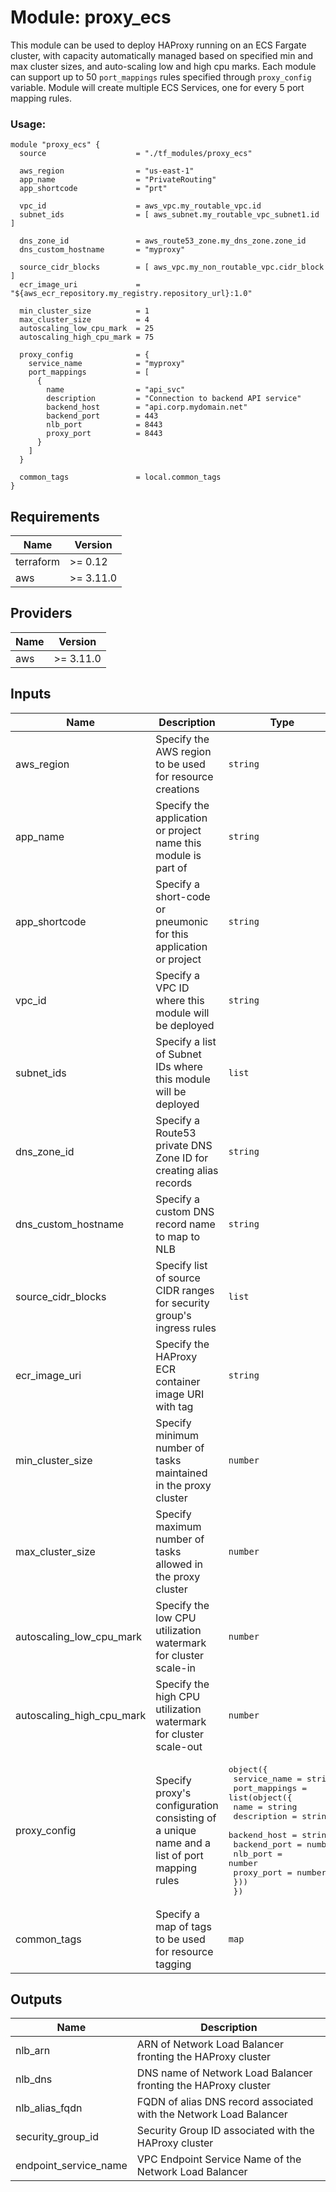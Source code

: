 # Module: proxy\_ecs

This module can be used to deploy HAProxy running on an ECS Fargate cluster, with capacity automatically managed based on specified min and max cluster sizes, and auto-scaling low and high cpu marks. Each module can support up to 50 `port_mappings` rules specified through `proxy_config` variable. Module will create multiple ECS Services, one for every 5 port mapping rules.

### Usage:

```hcl
module "proxy_ecs" {
  source                    = "./tf_modules/proxy_ecs"

  aws_region                = "us-east-1"
  app_name                  = "PrivateRouting"
  app_shortcode             = "prt"

  vpc_id                    = aws_vpc.my_routable_vpc.id
  subnet_ids                = [ aws_subnet.my_routable_vpc_subnet1.id ]

  dns_zone_id               = aws_route53_zone.my_dns_zone.zone_id
  dns_custom_hostname       = "myproxy"

  source_cidr_blocks        = [ aws_vpc.my_non_routable_vpc.cidr_block ]
  ecr_image_uri             = "${aws_ecr_repository.my_registry.repository_url}:1.0"

  min_cluster_size          = 1
  max_cluster_size          = 4
  autoscaling_low_cpu_mark  = 25
  autoscaling_high_cpu_mark = 75

  proxy_config              = {
    service_name            = "myproxy"
    port_mappings           = [
      {
        name                = "api_svc"
        description         = "Connection to backend API service"
        backend_host        = "api.corp.mydomain.net"
        backend_port        = 443
        nlb_port            = 8443
        proxy_port          = 8443
      }
    ]
  }

  common_tags               = local.common_tags
}
```

## Requirements

| Name | Version |
|------|---------|
| terraform | >= 0.12 |
| aws | >= 3.11.0 |

## Providers

| Name | Version |
|------|---------|
| aws | >= 3.11.0 |

## Inputs

| Name | Description | Type | Default | Required |
|------|-------------|------|---------|:--------:|
| aws\_region | Specify the AWS region to be used for resource creations | `string` | `"us-east-1"` | no |
| app\_name | Specify the application or project name this module is part of | `string` | n/a | yes |
| app\_shortcode | Specify a short-code or pneumonic for this application or project | `string` | n/a | yes |
| vpc\_id | Specify a VPC ID where this module will be deployed | `string` | n/a | yes |
| subnet\_ids | Specify a list of Subnet IDs where this module will be deployed | `list` | n/a | yes |
| dns\_zone\_id | Specify a Route53 private DNS Zone ID for creating alias records | `string` | n/a | yes |
| dns\_custom\_hostname | Specify a custom DNS record name to map to NLB | `string` | n/a | yes |
| source\_cidr\_blocks | Specify list of source CIDR ranges for security group's ingress rules | `list` | n/a | yes |
| ecr\_image\_uri | Specify the HAProxy ECR container image URI with tag | `string` | n/a | yes |
| min\_cluster\_size | Specify minimum number of tasks maintained in the proxy cluster | `number` | `2` | no |
| max\_cluster\_size | Specify maximum number of tasks allowed in the proxy cluster | `number` | `8` | no |
| autoscaling\_low\_cpu\_mark | Specify the low CPU utilization watermark for cluster scale-in | `number` | `20` | no |
| autoscaling\_high\_cpu\_mark | Specify the high CPU utilization watermark for cluster scale-out | `number` | `70` | no |
| proxy\_config | Specify proxy's configuration consisting of a unique name and a list of port mapping rules | <pre>object({<br>    service_name          = string<br>    port_mappings         = list(object({<br>      name                = string<br>      description         = string<br>      backend_host        = string<br>      backend_port        = number<br>      nlb_port            = number<br>      proxy_port          = number<br>    }))<br>  })</pre> | n/a | yes |
| common\_tags | Specify a map of tags to be used for resource tagging | `map` | n/a | yes |

## Outputs

| Name | Description |
|------|-------------|
| nlb\_arn | ARN of Network Load Balancer fronting the HAProxy cluster |
| nlb\_dns | DNS name of Network Load Balancer fronting the HAProxy cluster |
| nlb\_alias\_fqdn | FQDN of alias DNS record associated with the Network Load Balancer |
| security\_group\_id | Security Group ID associated with the HAProxy cluster |
| endpoint\_service\_name | VPC Endpoint Service Name of the Network Load Balancer |

